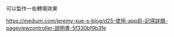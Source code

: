可以製作一些轉場效果


https://medium.com/jeremy-xue-s-blog/d25-使用-app前-記得詳閱-pageviewcontroller-說明書-5f330bf9b3fe